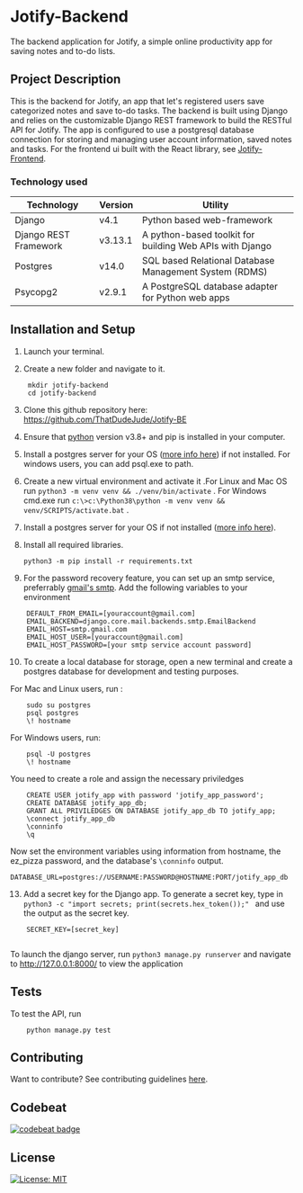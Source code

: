 # Jotify-Backend

The backend application for Jotify, a simple online productivity app for saving notes and to-do lists.

## Project Description

This is the backend for Jotify, an app that let's registered users save categorized notes and save to-do tasks. The backend is built using Django and relies on the customizable Django REST framework to build the RESTful API for Jotify. The app is configured to use a postgresql database connection for storing and managing user account information, saved notes and tasks. For the frontend ui built with the React library, see [Jotify-Frontend](https://github.com/ThatDudeJude/Jotify-FE).

### Technology used
| Technology  |       Version    |      Utility    |
|-------------|------------------|-----------------|
|    Django   |  v4.1            | Python based web-framework|
|   Django REST Framework| v3.13.1    | A python-based toolkit for building Web APIs with Django|
|   Postgres  | v14.0            | SQL based Relational Database Management System (RDMS)|
| Psycopg2    |     v2.9.1       | A PostgreSQL database adapter for Python web apps |



## Installation and Setup


1. Launch your terminal.
2. Create a new folder and navigate to it.
   ```
    mkdir jotify-backend
    cd jotify-backend
   ```
3. Clone this github repository here: https://github.com/ThatDudeJude/Jotify-BE   
4. Ensure that [python](https://www.python.org) version v3.8+ and pip is installed in your computer.
5. Install a postgres server for your OS ([more info here](https://www.postgres.org/download)) if not installed. For windows users, you can add psql.exe to path.
6. Create a new virtual environment and activate it .For Linux and Mac OS run `python3 -m venv venv && ./venv/bin/activate` . For Windows cmd.exe run `c:\>c:\Python38\python -m venv venv && venv/SCRIPTS/activate.bat` .
7. Install a postgres server for your OS if not installed ([more info here](https://www.postgres.org/download)). 
8. Install all required libraries. 
   ```
   python3 -m pip install -r requirements.txt
   ```

9.  For the password recovery feature, you can set up an smtp service, preferrably [gmail's smtp](https://dev.to/abderrahmanemustapha/how-to-send-email-with-django-and-gmail-in-production-the-right-way-24ab). Add the following variables to your environment
```
    DEFAULT_FROM_EMAIL=[youraccount@gmail.com]
    EMAIL_BACKEND=django.core.mail.backends.smtp.EmailBackend
    EMAIL_HOST=smtp.gmail.com
    EMAIL_HOST_USER=[youraccount@gmail.com]
    EMAIL_HOST_PASSWORD=[your smtp service account password]        
```
10.  To create a local database for storage, open a new terminal and create a postgres database for development and testing purposes. 

For Mac and Linux users, run :
```    
    sudo su postgres
    psql postgres
    \! hostname
```

For Windows users, run:
```
    psql -U postgres    
    \! hostname
```
You need to create a role and assign the necessary priviledges
```    
    CREATE USER jotify_app with password 'jotify_app_password';        
    CREATE DATABASE jotify_app_db;
    GRANT ALL PRIVILEDGES ON DATABASE jotify_app_db TO jotify_app;
    \connect jotify_app_db
    \conninfo    
    \q
```
   
Now set the environment variables using information from hostname, the ez_pizza password, and the database's `\conninfo` output.
   ```
   DATABASE_URL=postgres://USERNAME:PASSWORD@HOSTNAME:PORT/jotify_app_db   
   ``` 
13.  Add a secret key for the Django app. To generate a secret key, type in ``python3 -c "import secrets; print(secrets.hex_token());" `` and use the output as the secret key.
```
    SECRET_KEY=[secret_key]        
    
```
To launch the django server, run ``python3 manage.py runserver`` and navigate to http://127.0.0.1:8000/ to view the application

## Tests

To test the API, run

```
    python manage.py test
```

## Contributing
Want to contribute? See contributing guidelines [here](/CONTRIBUTING.md).

## Codebeat

[![codebeat badge](https://codebeat.co/badges/f49762c5-7506-446a-b738-fe7f9fb8bc28)](https://codebeat.co/a/thatdudejude/projects/github-com-thatdudejude-bibliophiliac-profile_branch_final)

## License
[![License: MIT](https://img.shields.io/badge/License-MIT-yellow.svg)](LICENCE.txt)